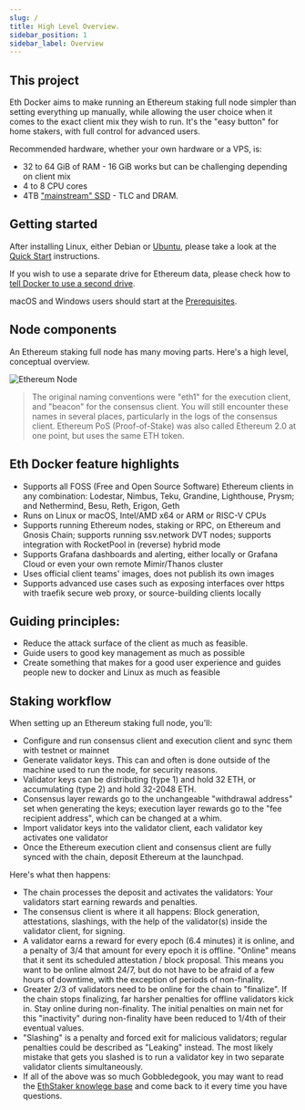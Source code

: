 ```yaml
---
slug: /
title: High Level Overview.
sidebar_position: 1
sidebar_label: Overview
---
```


## This project

Eth Docker aims to make running an Ethereum staking full node simpler than setting everything up manually,
while allowing the user choice when it comes to the exact client mix they wish to run. It's the "easy button" for home stakers,
with full control for advanced users.

Recommended hardware, whether your own hardware or a VPS, is:
- 32 to 64 GiB of RAM - 16 GiB works but can be challenging depending on client mix
- 4 to 8 CPU cores
- 4TB ["mainstream" SSD](https://gist.github.com/yorickdowne/f3a3e79a573bf35767cd002cc977b038) - TLC and DRAM.

## Getting started

After installing Linux, either Debian or [Ubuntu](https://docs.ethstaker.org/tutorials/installing-linux),
please take a look at the [Quick Start](../Usage/QuickStart.md) instructions.

If you wish to use a separate drive for Ethereum data, please check how to
[tell Docker to use a second drive](../Usage/Prerequisites.md#change-docker-storage-location).

macOS and Windows users should start at the [Prerequisites](../Usage/Prerequisites.md#macos-prerequisites).

## Node components

An Ethereum staking full node has many moving parts. Here's a high level, conceptual overview.

![Ethereum Node](../../static/img/ethereum-full-node.png)

> The original naming conventions were "eth1" for the execution client, and "beacon"
> for the consensus client. You will still encounter these names in several places,
> particularly in the logs of the consensus client.
> Ethereum PoS (Proof-of-Stake) was also called Ethereum 2.0 at one point, but uses the same ETH token.

## Eth Docker feature highlights

- Supports all FOSS (Free and Open Source Software) Ethereum clients in any combination: Lodestar, Nimbus, Teku,
Grandine, Lighthouse, Prysm; and Nethermind, Besu, Reth, Erigon, Geth
- Runs on Linux or macOS, Intel/AMD x64 or ARM or RISC-V CPUs
- Supports running Ethereum nodes, staking or RPC, on Ethereum and Gnosis Chain; supports running ssv.network DVT
nodes; supports integration with RocketPool in (reverse) hybrid mode
- Supports Grafana dashboards and alerting, either locally or Grafana Cloud or even your own remote Mimir/Thanos cluster
- Uses official client teams' images, does not publish its own images
- Supports advanced use cases such as exposing interfaces over https with traefik secure web proxy, or source-building clients locally

## Guiding principles:

- Reduce the attack surface of the client as much as feasible.
- Guide users to good key management as much as possible
- Create something that makes for a good user experience and guides people new to docker and Linux as much as feasible

## Staking workflow

When setting up an Ethereum staking full node, you'll:

- Configure and run consensus client and  execution client and sync them with testnet or mainnet
- Generate validator keys. This can and often is done outside of the machine used to run the node, for security reasons.
- Validator keys can be distributing (type 1) and hold 32 ETH, or accumulating (type 2) and hold 32-2048 ETH.
- Consensus layer rewards go to the unchangeable "withdrawal address" set when generating the keys; execution layer rewards go to
the "fee recipient address", which can be changed at a whim.
- Import validator keys into the validator client, each validator key activates one validator
- Once the Ethereum execution client and consensus client are fully synced with the chain, deposit Ethereum
  at the launchpad.

Here's what then happens:

- The chain processes the deposit and activates the validators: Your validators start earning rewards
  and penalties.
- The consensus client is where it all happens: Block generation, attestations, slashings, with the help
  of the validator(s) inside the validator client, for signing.
- A validator earns a reward for every epoch (6.4 minutes) it is online, and a penalty of 3/4 that
  amount for every epoch it is offline. "Online" means that it sent its scheduled attestation / block
  proposal. This means you want to be online almost 24/7, but do not have to be afraid of a few hours
  of downtime, with the exception of periods of non-finality.
- Greater 2/3 of validators need to be online for the chain to "finalize". If the chain stops finalizing,
  far harsher penalties for offline validators kick in. Stay online during non-finality. The initial
  penalties on main net for this "inactivity" during non-finality have been reduced to 1/4th of their eventual
  values.
- "Slashing" is a penalty and forced exit for malicious validators; regular penalties could be
  described as "Leaking" instead. The most likely mistake that gets you slashed is to run a validator key
  in two separate validator clients simultaneously.
- If all of the above was so much Gobbledegook, you may want to read the
[EthStaker knowlege base](https://docs.ethstaker.cc/ethstaker-knowledge-base) and come back to it every time you have
questions.

